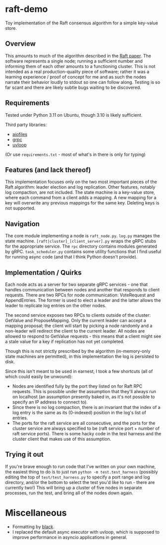 # raft-demo
Toy implementation of the Raft consensus algorithm for a simple key-value store.

## Overview
This amounts to much of the algorithm described in the [Raft paper](https://raft.github.io/raft.pdf). The software represents a single node; running a sufficient number and informing them of each other amounts to a functioning cluster. This is not intended as a real production-quality piece of software; rather it was a learning experience / proof of concept for me and as such the nodes narrate their behavior loudly to stdout so one can follow along. Testing is so far scant and there are likely subtle bugs waiting to be discovered.

## Requirements
Tested under Python 3.11 on Ubuntu, though 3.10 is likely sufficient. 

Third party libraries:
- [aiofiles](https://pypi.org/project/aiofiles/)
- [grpc](https://grpc.io/docs/languages/python/quickstart/)
- [uvloop](https://pypi.org/project/uvloop/)

(Or use `requirements.txt` - most of what's in there is only for typing)

## Features (and lack thereof)

This implementation focuses only on the two most important pieces of the Raft algorithm: leader election and log replication. Other features, notably log compaction, are not included. The state machine is a key-value store, where each command from a client adds a mapping. A new mapping for a key will overwrite any previous mappings for the same key. Deleting keys is not supported.

## Navigation

The core module implementing a node is `raft_node.py`. `log.py` manages the state machine. `[raft|cluster]_[client_server].py` wraps the gRPC stubs for the appropriate service. The `rpc` directory contains modules generated by gRPC. `task_scheduler.py` contains some utility functions that I find useful for running async code (and that I think Python doesn't provide).

## Implementation / Quirks

Each node acts as a server for two separate gRPC services - one that handles communication between nodes and another that responds to client requests. There are two RPCs for node communication: VoteRequest and AppendEntries. The former is used to elect a leader and the latter allows the leader to replicate log entries on the other nodes.

The second service exposes two RPCs to clients outside of the cluster: GetValue and ProposeMapping. Only the current leader can accept a mapping proposal; the client will start by picking a node randomly and a non-leader will redirect the client to the current leader. All nodes are allowed to respond to GetValue requests - this means that a client might see a stale value for a key if replication has not yet completed.

Though this is not strictly prescribed by the algorithm (in-memory-only state machines are permitted), in this implementation the log is persisted to disk.

Since this isn't meant to be used in earnest, I took a few shortcuts (all of which could easily be unwound):

- Nodes are identified fully by the port they listed on for Raft RPC requests. This is possible under the assumption that they'll always run on localhost (an assumption presently baked in, as it's not possible to specify an IP address to connect to).
- Since there is no log compaction, there is an invariant that the index of a log entry is the same as its (0-indexed) position in the log's list of entries.
- The ports for the raft service are all consecutive, and the ports for the cluster service are always specified to be (raft service port + number of raft service ports). There is some hacky code in the test harness and the cluster client that makes use of this assumption.

## Trying it out

If you're brave enough to run code that I've written on your own machine, the easiest thing to do is to just run `python -m test.test_harness` (possibly editing the top of `test/test_harness.py` to specify a port range and log directory, and/or the bottom to select the test you'd like to run - there are currently two!) This will bring up a cluster of five nodes in separate processes, run the test, and bring all of the nodes down again.

# Miscellaneous

- Formatting by [black](https://pypi.org/project/black/).
- I replaced the default async executor with uvloop, which is supposed to improve performance in asyncio applications in general.
